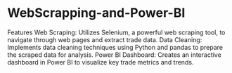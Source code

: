 # WebScrapping-and-Power-BI
Features Web Scraping: Utilizes Selenium, a powerful web scraping tool, to navigate through web pages and extract trade data. Data Cleaning: Implements data cleaning techniques using Python and pandas to prepare the scraped data for analysis. Power BI Dashboard: Creates an interactive dashboard in Power BI to visualize key trade metrics and trends.
